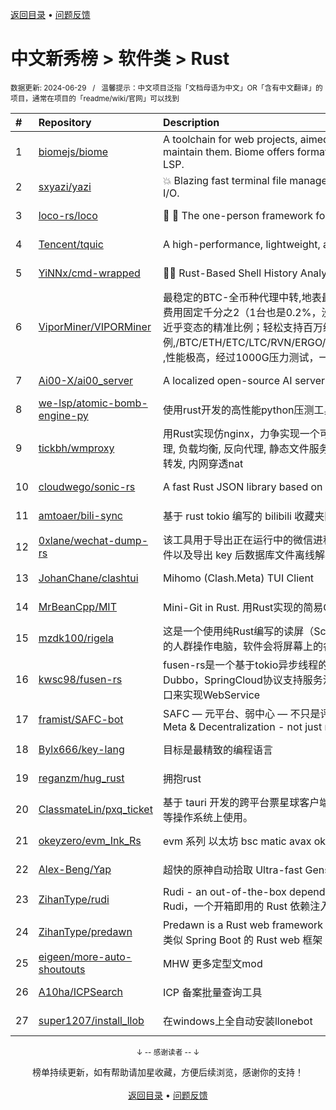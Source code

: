 <a href="https://github.com/GrowingGit/GitHub-Chinese-Top-Charts#github中文排行榜">返回目录</a> • <a href="/content/docs/feedback.md">问题反馈</a>

# 中文新秀榜 > 软件类 > Rust
<sub>数据更新: 2024-06-29&nbsp;&nbsp;&nbsp;/&nbsp;&nbsp;&nbsp;温馨提示：中文项目泛指「文档母语为中文」OR「含有中文翻译」的项目，通常在项目的「readme/wiki/官网」可以找到</sub>

|#|Repository|Description|Stars|Updated|Created|
|:-|:-|:-|:-|:-|:-|
|1|[biomejs/biome](https://github.com/biomejs/biome)|A toolchain for web projects, aimed to provide functionalities to maintain them. Biome offers formatter and linter, usable via CLI and LSP.|12239|2024-06-28|2023-07-27|
|2|[sxyazi/yazi](https://github.com/sxyazi/yazi)|💥 Blazing fast terminal file manager written in Rust, based on async I/O.|11159|2024-06-28|2023-07-08|
|3|[loco-rs/loco](https://github.com/loco-rs/loco)|🚂 🦀 The one-person framework for Rust for side-projects and startups|3586|2024-06-27|2023-11-07|
|4|[Tencent/tquic](https://github.com/Tencent/tquic)|A high-performance, lightweight, and cross-platform QUIC library|939|2024-06-25|2023-10-26|
|5|[YiNNx/cmd-wrapped](https://github.com/YiNNx/cmd-wrapped)|👩‍💻 Rust-Based Shell History Analyzer|890|2024-06-23|2023-12-29|
|6|[ViporMiner/VIPORMiner](https://github.com/ViporMiner/VIPORMiner)|最稳定的BTC-全币种代理中转,地表最强矿池代理 矿池中转 矿池抽水开发者费用固定千分之2（1台也是0.2%，没有矿机数量门坎）几乎无损的转发，近乎变态的精准比例；轻松支持百万级并发！开发费单一抽取.精准比例,/BTC/ETH/ETC/LTC/RVN/ERGO/CFX/KAS/IRON/CKB/KDA/ZEC/NEXA ,性能极高，经过1000G压力测试，一键安装上手简单！！minerproxy  ...|523|2024-06-26|2023-08-16|
|7|[Ai00-X/ai00_server](https://github.com/Ai00-X/ai00_server)|A localized open-source AI server that is better than ChatGPT.|425|2024-06-28|2023-07-10|
|8|[we-lsp/atomic-bomb-engine-py](https://github.com/we-lsp/atomic-bomb-engine-py)|使用rust开发的高性能python压测工具|383|2024-05-31|2024-03-07|
|9|[tickbh/wmproxy](https://github.com/tickbh/wmproxy)|用Rust实现仿nginx，力争实现一个可替代方案，http/https代理, socks5代理, 负载均衡, 反向代理, 静态文件服务器，四层TCP/UDP转发，websocket转发, 内网穿透nat|373|2024-04-03|2023-08-16|
|10|[cloudwego/sonic-rs](https://github.com/cloudwego/sonic-rs)|A fast Rust JSON library based on SIMD.|347|2024-06-19|2023-07-27|
|11|[amtoaer/bili-sync](https://github.com/amtoaer/bili-sync)|基于 rust tokio 编写的 bilibili 收藏夹同步下载工具。|330|2024-06-28|2023-11-20|
|12|[0xlane/wechat-dump-rs](https://github.com/0xlane/wechat-dump-rs)|该工具用于导出正在运行中的微信进程的 key 并自动解密所有微信数据库文件以及导出 key 后数据库文件离线解密。|322|2024-05-06|2023-09-19|
|13|[JohanChane/clashtui](https://github.com/JohanChane/clashtui)|Mihomo (Clash.Meta) TUI Client|171|2024-06-28|2023-11-18|
|14|[MrBeanCpp/MIT](https://github.com/MrBeanCpp/MIT)|Mini-Git in Rust. 用Rust实现的简易Git|158|2024-01-10|2023-12-12|
|15|[mzdk100/rigela](https://github.com/mzdk100/rigela)|这是一个使用纯Rust编写的读屏（Screen Reader）项目，用于视力有障碍的人群操作电脑，软件会将屏幕上的各种信息转换成语音输出。|135|2024-06-18|2024-01-15|
|16|[kwsc98/fusen-rs](https://github.com/kwsc98/fusen-rs)|fusen-rs是一个基于tokio异步线程的轻量级，高性能微服务框架，兼容Dubbo，SpringCloud协议支持服务注册与发现，并且可以通过暴露HTTP接口来实现WebService|135|2024-06-20|2023-10-08|
|17|[framist/SAFC-bot](https://github.com/framist/SAFC-bot)|SAFC — 元平台、弱中心 — 不只是评价导师   Student Anti-Fraud Center - Meta & Decentralization - not just reviewing supervisor|112|2024-06-13|2023-08-30|
|18|[Bylx666/key-lang](https://github.com/Bylx666/key-lang)|目标是最精致的编程语言|111|2024-05-07|2023-12-26|
|19|[reganzm/hug_rust](https://github.com/reganzm/hug_rust)|拥抱rust|97|2024-06-27|2024-03-06|
|20|[ClassmateLin/pxq_ticket](https://github.com/ClassmateLin/pxq_ticket)|基于 tauri 开发的跨平台票星球客户端，可在 Linux、Windows 和 macOS 等操作系统上使用。|88|2024-03-15|2024-02-23|
|21|[okeyzero/evm_Ink_Rs](https://github.com/okeyzero/evm_Ink_Rs)|evm 系列 以太坊 bsc matic avax okx 等 区块链 通用 快速 打铭文工具|83|2024-01-14|2023-12-02|
|22|[Alex-Beng/Yap](https://github.com/Alex-Beng/Yap)|超快的原神自动拾取   Ultra-fast Genshin Impact Auto Pickup|81|2024-06-27|2023-07-03|
|23|[ZihanType/rudi](https://github.com/ZihanType/rudi)|Rudi - an out-of-the-box dependency injection framework for Rust -- Rudi，一个开箱即用的 Rust 依赖注入框架|70|2024-04-09|2023-08-09|
|24|[ZihanType/predawn](https://github.com/ZihanType/predawn)|Predawn is a Rust web framework like Spring Boot -- Predawn 是一个类似 Spring Boot 的 Rust web 框架|69|2024-06-22|2024-03-05|
|25|[eigeen/more-auto-shoutouts](https://github.com/eigeen/more-auto-shoutouts)|MHW 更多定型文mod|65|2024-05-13|2024-03-20|
|26|[A10ha/ICPSearch](https://github.com/A10ha/ICPSearch)|ICP 备案批量查询工具|64|2024-03-12|2023-10-18|
|27|[super1207/install_llob](https://github.com/super1207/install_llob)|在windows上全自动安装llonebot|49|2024-05-13|2024-03-26|

<div align="center">
    <p><sub>↓ -- 感谢读者 -- ↓</sub></p>
    榜单持续更新，如有帮助请加星收藏，方便后续浏览，感谢你的支持！
</div>

<br/>

<div align="center"><a href="https://github.com/GrowingGit/GitHub-Chinese-Top-Charts#github中文排行榜">返回目录</a> • <a href="/content/docs/feedback.md">问题反馈</a></div>
